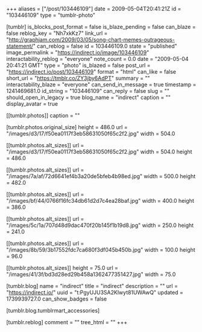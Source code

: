 +++
aliases = ["/post/103446109"]
date = 2009-05-04T20:41:21Z
id = "103446109"
type = "tumblr-photo"

[tumblr]
is_blocks_post_format = false
is_blaze_pending = false
can_blaze = false
reblog_key = "Nh7xkKz7"
link_url = "http://graphjam.com/2009/03/05/song-chart-memes-outrageous-statement/"
can_reblog = false
id = 103446109.0
state = "published"
image_permalink = "https://indirect.io/image/103446109"
interactability_reblog = "everyone"
note_count = 0.0
date = "2009-05-04 20:41:21 GMT"
type = "photo"
is_blazed = false
post_url = "https://indirect.io/post/103446109"
format = "html"
can_like = false
short_url = "https://tmblr.co/ZY3jby6AdPT"
summary = ""
interactability_blaze = "everyone"
can_send_in_message = true
timestamp = 1241469681.0
id_string = "103446109"
can_reply = false
slug = ""
should_open_in_legacy = true
blog_name = "indirect"
caption = ""
display_avatar = true

[[tumblr.photos]]
caption = ""

[tumblr.photos.original_size]
height = 486.0
url = "/images/d3/17/f50ea0117f3eb58631050f65c2f2.jpg"
width = 504.0

[[tumblr.photos.alt_sizes]]
url = "/images/d3/17/f50ea0117f3eb58631050f65c2f2.jpg"
width = 504.0
height = 486.0

[[tumblr.photos.alt_sizes]]
url = "/images/7a/af/72d6641ef4b3a20de5bfeb4b98ed.jpg"
width = 500.0
height = 482.0

[[tumblr.photos.alt_sizes]]
url = "/images/bf/44/0766f16fc34db61d2d7c4ea28baf.jpg"
width = 400.0
height = 386.0

[[tumblr.photos.alt_sizes]]
url = "/images/5c/1a/707d48d9dac470f20b145f1b19d8.jpg"
width = 250.0
height = 241.0

[[tumblr.photos.alt_sizes]]
url = "/images/8b/59/3b17552fdc7ca680f3df045b450b.jpg"
width = 100.0
height = 96.0

[[tumblr.photos.alt_sizes]]
height = 75.0
url = "/images/41/3f/bd3d28ed29b458a1362477351427.jpg"
width = 75.0

[tumblr.blog]
name = "indirect"
title = "indirect"
description = ""
url = "https://indirect.io/"
uuid = "t:PgyUJU3SA2Klwyt81UWAwQ"
updated = 1739939727.0
can_show_badges = false

[tumblr.blog.tumblrmart_accessories]

[tumblr.reblog]
comment = ""
tree_html = ""
+++
